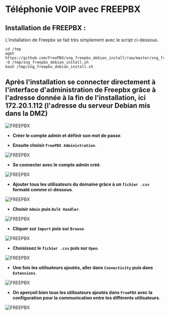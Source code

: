 # Téléphonie VOIP avec FREEPBX

## Installation de FREEPBX : 

L'installation de Freepbx se fait très simplement avec le script ci-dessous.
```
cd /tmp
wget https://github.com/FreePBX/sng_freepbx_debian_install/raw/master/sng_freepbx_debian_install.sh  -O /tmp/sng_freepbx_debian_install.sh
bash /tmp/sng_freepbx_debian_install.sh
```
## Après l'installation  se connecter directement à l'interface d'administration de Freepbx grâce à l'adresse donnée à la fin de l'installation, ici 172.20.1.112 (l'adresse du serveur Debian mis dans la DMZ)

![FREEPBX](https://github.com/WildCodeSchool/TSSR-ANGOU-P3-G1/blob/main/SCREENS-PAR-SPRINT/SCREENS-SPRINT9/freepbx-1.png)


- **Créer le compte admin et définir son mot de passe**.
  
- **Ensuite choisir ``FreePBX Administration``**.

![FREEPBX](https://github.com/WildCodeSchool/TSSR-ANGOU-P3-G1/blob/main/SCREENS-PAR-SPRINT/SCREENS-SPRINT9/freepbx-2.png)


- **Se connecter avec le compte admin créé**.

![FREEPBX](https://github.com/WildCodeSchool/TSSR-ANGOU-P3-G1/blob/main/SCREENS-PAR-SPRINT/SCREENS-SPRINT9/freepbx-3.png)


- **Ajouter tous les utilisateurs du domaine grâce à un ``fichier .csv`` formaté comme ci-dessous**.
  
![FREEPBX](https://github.com/WildCodeSchool/TSSR-ANGOU-P3-G1/blob/main/SCREENS-PAR-SPRINT/SCREENS-SPRINT9/freepbx-4.png)



- **Choisir ``Admin`` puis ``Bulk Handler``**.

![FREEPBX](https://github.com/WildCodeSchool/TSSR-ANGOU-P3-G1/blob/main/SCREENS-PAR-SPRINT/SCREENS-SPRINT9/freepbx-5.png)


- **Cliquer sur ``Import`` puis sur ``Browse``**.

![FREEPBX](https://github.com/WildCodeSchool/TSSR-ANGOU-P3-G1/blob/main/SCREENS-PAR-SPRINT/SCREENS-SPRINT9/freepbx-6.png)


- **Choisissez le ``fichier .csv`` puis sur ``Open``**.
  
![FREEPBX](https://github.com/WildCodeSchool/TSSR-ANGOU-P3-G1/blob/main/SCREENS-PAR-SPRINT/SCREENS-SPRINT9/freepbx-7.png)


- **Une fois les utilisateurs ajoutés, aller dans ``Connectivity`` puis dans ``Extensions``**.

![FREEPBX](https://github.com/WildCodeSchool/TSSR-ANGOU-P3-G1/blob/main/SCREENS-PAR-SPRINT/SCREENS-SPRINT9/freepbx-8.png)


- **On aperçoit bien tous les utilisateurs ajoutés dans ``FreePBX`` avec la configuration pour la communication entre les différents utilisateurs**.

![FREEPBX](https://github.com/WildCodeSchool/TSSR-ANGOU-P3-G1/blob/main/SCREENS-PAR-SPRINT/SCREENS-SPRINT9/freepbx-9.png)

